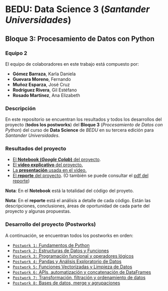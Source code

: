 # BEDU: Data Science 3 (_Santander Universidades_)
## Bloque 3: Procesamiento de Datos con Python



### Equipo 2
El equipo de colaboradores en este trabajo está compuesto por:
- __Gómez Barraza__, Karla Daniela
- __Guevara Moreno__, Fernando
- __Muñoz Esparza__, José Cruz
- __Rodríguez Rivera__, Gil Estéfano
- __Rosado Martínez__, Ana Elizabeth


### Descripción
En este repositorio se encuentran los resultados y todos los desarrollos del proyecto (__todos los postworks__) del __Bloque 3__ (_Procesamiento de Datos con Python_) del curso de __Data Science__ de _BEDU_ en su tercera edición para _Santander Universidades_.

### Resultados del proyecto
- [El __Notebook (_Google Colab_)__ del proyecto](https://colab.research.google.com/drive/13T6rYJlOyld0x1NB_0-TiGYD4QEANFJn?usp=sharing).
- [El __video explicativo__ del proyecto.](https://drive.google.com/file/d/1u5v35mzrovqxBTiWyhJgVyRw-dfvZ0dX/view?usp=sharing)
- [La __presentación__ usada en el video.](https://github.com/gilesitorr/DataScience3_Bloque3/blob/main/Proyecto%20Final%202%20BEDU.pdf)
- [El __reporte__ del proyecto](https://www.overleaf.com/read/vchnjxnghbsp). (O también se puede consultar el [pdf del reporte](https://github.com/gilesitorr/DataScience3_Bloque3/blob/4387db46e7a34b72597b02dd0c84f896a43684e7/DS3_Bloque3_Python.pdf))

__Nota__: En el __Notebook__ está la totalidad del código del proyeto.

__Nota__: En el __reporte__ está el análisis a detalle de cada código. Están las descripciones, conclusiones, áreas de oportunidad de cada parte del proyecto y algunas propuestas.

### Desarrollo del proyecto (Postworks)
A continuación, se encuentran todos los postworks en orden:
 - [`Postwork 1:` Fundamentos de Python ](Postwork_1/Readme.md) 
 - [`Postwork 2:` Estructuras de Datos y Funciones ](Postwork_2/Readme.md) 
 - [`Postwork 3:` Programación funcional y operadores lógicos](Postwork_3/Readme.md)
 - [`Postwork 4:` Pandas y Análisis Exploratorio de Datos](Postwork_4/Readme.ipynb) 
 - [`Postwork 5:` Funciones Vectorizadas y Limpieza de Datos](Postwork_5/Readme.ipynb) 
 - [`Postwork 6:` APIs, automatización y concatenación de DataFrames](Postwork_6/Readme.ipynb)
 - [`Postwork 7:` Transformación, filtración y ordenamiento de datos](Postwork_7/Readme.md) 
 - [`Postwork 8:` Bases de datos, merge y agrupaciones](Postwork_8/Readme.md)
